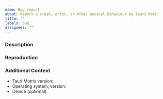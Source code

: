 ```yaml
---
name: Bug report
about: Report a crash, error, or other unusual behaviour by Tauri Motrix
title: ""
labels: bug
assignees: ""
---
```


### Description

<!-- What went wrong? What were you expecting to happen? Please provide as much information as possible. -->

### Reproduction

<!-- If you can remember, list the steps to trigger the bug -->

### Additional Context

- Tauri Motrix version:
- Operating system, version:
- Device (optional):

<!-- Add or attach any screenshots, logs, etc that might help.
tauri-motrix's debug logs can be found in the following locations:

Windows: C:\Users\{your username}\AppData\Roaming\com.tauri-motrix.app\logs
-->
